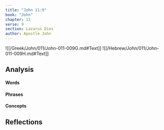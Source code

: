 ```yaml
---
title: "John 11:9"
book: "John"
chapter: 11
verse: 9
section: Lazarus Dies
author: Apostle John
---
```

![[/Greek/John/011/John-011-009G.md#Text]]
![[/Hebrew/John/011/John-011-009H.md#Text]]

## Analysis

#### Words

#### Phrases

#### Concepts

## Reflections
